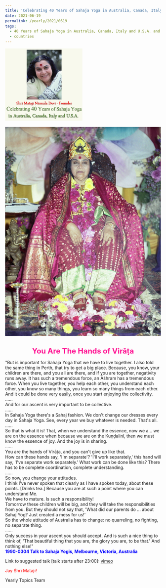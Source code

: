 ```yaml
---
title: 'Celebrating 40 Years of Sahaja Yoga in Australia, Canada, Italy and U.S.A. and its Culture, Post 25'
date: 2021-06-19
permalink: /yearly/2021/0619
tags:
  - 40 Years of Sahaja Yoga in Australia, Canada, Italy and U.S.A. and its Culture
  - countries
---
```


<div style="text-align: left"><img src="/images/Celebrating40YearsSahajaYoga.png" width="250" /></div><br>

<div style="text-align: center"><img src="/images/image717.jpg" /></div>

<br>
<p style="color:DeepPink; text-align:center">
<font size="+2"><b>You Are The Hands of Virāṭa</b><br></font>
</p>

<p>
"But is important for Sahaja Yoga that we have to live together. I also told the same thing in Perth, that try to get a big place. Because, you know, your children are there, and you all are there, and if you are together, negativity runs away. It has such a tremendous force, an Āśhram has a tremendous force. When you live together, you help each other, you understand each other, you know so many things, you learn so many things from each other. And it could be done very easily, once you start enjoying the collectivity.<br>
......<br>
And for our ascent is very important to be collective.<br>
......<br>
In Sahaja Yoga there's a Sahaj fashion. We don't change our dresses every day in Sahaja Yoga. See, every year we buy whatever is needed. That's all.<br>
......<br>
So that is what it is! That, when we understand the essence, now we a... we are on the essence when because we are on the Kuṇḍalinī, then we must know the essence of joy. And the joy is in sharing.<br>
......<br>
You are the hands of Virāṭa, and you can't give up like that.<br>
How can these hands say, 'I'm separate'? 'I'll work separately,' this hand will say, 'I've separate work separately.' What work can be done like this? There has to be complete coordination, complete understanding.<br>
......<br>
So now, you change your attitudes.<br>
I think I've never spoken that clearly as I have spoken today, about these points. [Drinks tea.] Because you are at such a point where you can understand Me.<br>
We have to mature. Is such a responsibility!<br>
Tomorrow these children will be big, and they will take the responsibilities from you. But they should not say that, 'What did our parents do ... about Sahaj Yog? Just created a mess for us!'<br>
So the whole attitude of Australia has to change: no quarreling, no fighting, no separate thing.<br>
......<br>
Only success in your ascent you should accept. And is such a nice thing to think of, 'That beautiful thing that you are, the glory you are, to be that.' And nothing else!"<br>
<font color="blue"><b>1990-0304 Talk to Sahaja Yogis, Melbourne, Victoria, Australia</b></font><br>
</p>

Link to suggested talk [talk starts after 23:00]: <a href="https://vimeo.com/40694966"> vimeo</a> <br>

<p style="color:red;">Jay Śhrī Mātājī!<br></p>

Yearly Topics Team